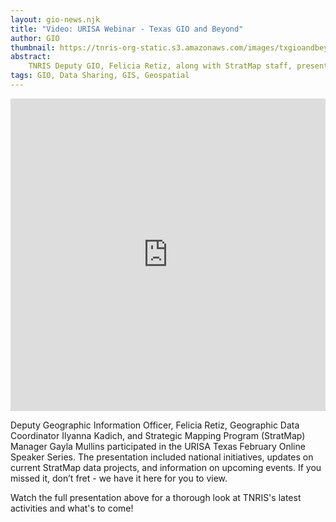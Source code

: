 ```yaml
---
layout: gio-news.njk
title: "Video: URISA Webinar - Texas GIO and Beyond"
author: GIO
thumbnail: https://tnris-org-static.s3.amazonaws.com/images/txgioandbeyond_th.jpg
abstract:
    TNRIS Deputy GIO, Felicia Retiz, along with StratMap staff, presented as part of URISA Texas's Online Speaker Series.
tags: GIO, Data Sharing, GIS, Geospatial
---
```


<iframe width="100%" height="500" src="https://www.youtube.com/embed/bFcmF0ZUrzU" frameborder="0" allow="accelerometer; autoplay; encrypted-media; gyroscope; picture-in-picture" allowfullscreen></iframe>

<p class="lead">Deputy Geographic Information Officer, Felicia Retiz, Geographic Data Coordinator Ilyanna Kadich, and Strategic Mapping Program (StratMap) Manager Gayla Mullins participated in the URISA Texas February Online Speaker Series. The presentation included national initiatives, updates on current StratMap data projects, and information on upcoming events. If you missed it, don’t fret - we have it here for you to view.</p>

<p>Watch the full presentation above for a thorough look at TNRIS's latest activities and what's to come!</p>
